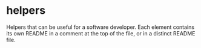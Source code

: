 # helpers
Helpers that can be useful for a software developer. Each element contains its own README in a comment at the top of the file, or in a distinct README file.
